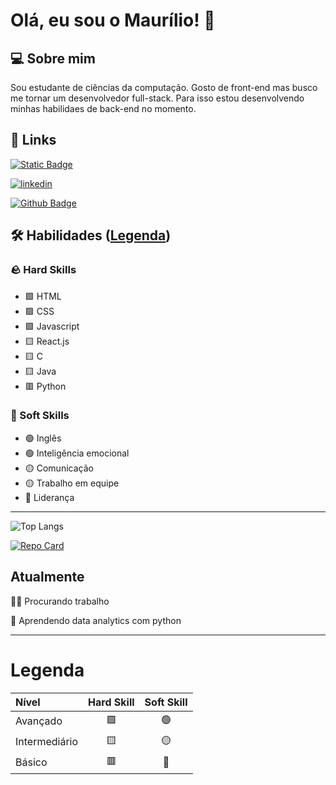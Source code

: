 
# Olá, eu sou o Maurílio! 👋


## 💻 Sobre mim
Sou estudante de ciências da computação. Gosto de front-end mas busco me tornar um desenvolvedor full-stack. Para isso estou desenvolvendo minhas habilidaes de back-end no momento.

## 🔗 Links
[![Static Badge](https://img.shields.io/badge/em_desenvolvimento-red?&logo=kofi&label=portifolio&labelColor=dedede)](#)

[![linkedin](https://img.shields.io/badge/linkedin-0A66C2?style=for-the-badge&logo=linkedin&logoColor=white)]([https://www.linkedin.com/](https://www.linkedin.com/in/maurilio-meireles-5802a2181/))

[![Github Badge](https://img.shields.io/badge/Github-000?style=for-the-badge&logo=github)](https://github.com/Mauwmau)

## 🛠 Habilidades ([Legenda](#legenda))
### 🪨 Hard Skills
 - 🟩 HTML
 - 🟩 CSS
 - 🟩 Javascript
 - 🟨 React.js
 - 🟨 C
 - 🟨 Java
 - 🟥 Python

### 🌊 Soft Skills
- 🟢 Inglês
- 🟢 Inteligência emocional
- 🟡 Comunicação
- 🟡 Trabalho em equipe
- 🔴 Liderança

---

![Top Langs](https://github-readme-stats-git-masterrstaa-rickstaa.vercel.app/api/top-langs/?username=Mauwmau&layout=compact&theme=vue-dark)

[![Repo Card](https://github-readme-stats.vercel.app/api/pin/?username=Mauwmau&repo=TodoList&theme=gotham&show_icons=true)](https://github.com/Mauwmau/TodoList)

## Atualmente
👩‍💻 Procurando trabalho

🧠 Aprendendo data analytics com python

---

# Legenda

  | Nível | Hard Skill | Soft Skill|
  | :--- | :---: | :---: |
  | Avançado | 🟩 | 🟢 |
  | Intermediário | 🟨 | 🟡 |
  | Básico | 🟥 | 🔴 |
